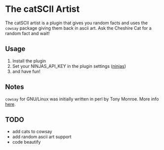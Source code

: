 # The catSCII Artist

The catSCII artist is a plugin that gives you random facts and uses the `cowsay` package giving them back in ascii art.
Ask the Cheshire Cat for a random fact and wait!

## Usage

1. Install the plugin
2. Set your NINJAS_API_KEY in the plugin settings ([ninjas](api-ninjas.com))
3. and have fun!

## Notes

`cowsay` for GNU/Linux was initially written in perl by Tony Monroe. More info [here](https://en.wikipedia.org/wiki/Cowsay).

## TODO

- add cats to cowsay
- add random ascii art support
- code beautify